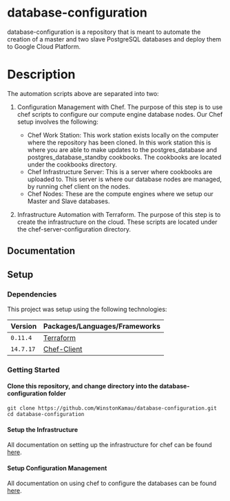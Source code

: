 # database-configuration

database-configuration is a repository that is meant to automate the creation of a master and two slave PostgreSQL databases and deploy them to Google Cloud Platform.

# Description

The automation scripts above are separated into two:

1. Configuration Management with Chef.
The purpose of this step is to use chef scripts to configure our compute engine database nodes. Our Chef setup involves the following:
    - Chef Work Station: This work station exists locally on the computer where the repository has been cloned. In this work station this is where you are able to make updates to the postgres_database and postgres_database_standby cookbooks. The cookbooks are located under the cookbooks directory.
    - Chef Infrastructure Server: This is a server where cookbooks are uploaded to. This server is where our database nodes are managed, by running chef client on the nodes.
    - Chef Nodes: These are the compute engines where we setup our Master and Slave databases.

2. Infrastructure Automation with Terraform.
The purpose of this step is to create the infrastructure on the cloud. These scripts are located under the chef-server-configuration directory. 


## Documentation

## Setup

### Dependencies

This project was setup using the following technologies:

| **Version**     | **Packages/Languages/Frameworks**                              |
|-----------------|----------------------------------------------------------------|
|`0.11.4`         | [Terraform](https://www.terraform.io/) |
|`14.7.17`        | [Chef-Client](https://docs.chef.io/install_server.html)          |

### Getting Started

#### Clone this repository, and change directory into the database-configuration folder
    git clone https://github.com/WinstonKamau/database-configuration.git
    cd database-configuration
#### Setup the Infrastructure
All documentation on setting up the infrastructure for chef can be found [here](chef-server-configuration/README.MD).
#### Setup Configuration Management    
All documentation on using chef to configure the databases can be found [here](cookbooks/README.Md).
